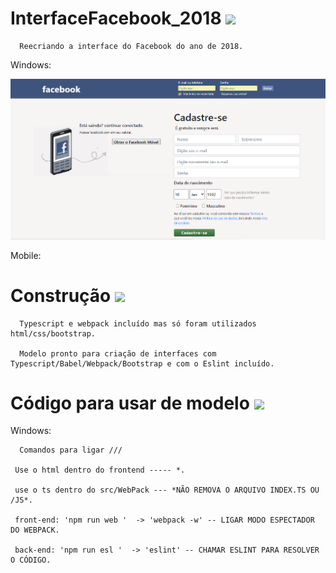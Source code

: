 # InterfaceFacebook_2018 <img src='https://img.shields.io/static/v1?label=build&message=Facebook&color=blue'>

      Reecriando a interface do Facebook do ano de 2018.

Windows:
                          
 <img src='https://github.com/joaocarlopa/InterfaceFacebook_2018/blob/main/read.png'>
 
Mobile: 


  
 
 
 # Construção <img src='https://img.shields.io/static/v1?label=HTML&message=CSS&color=blue'>
 
      Typescript e webpack incluído mas só foram utilizados html/css/bootstrap.
      
      Modelo pronto para criação de interfaces com Typescript/Babel/Webpack/Bootstrap e com o Eslint incluído.
      
# Código para usar de modelo <img src='https://img.shields.io/static/v1?label=Typescript&message=Eslint&color=blueviolet'>

Windows:

      Comandos para ligar ///

     Use o html dentro do frontend ----- *.

     use o ts dentro do src/WebPack --- *NÃO REMOVA O ARQUIVO INDEX.TS OU /JS*.

     front-end: 'npm run web '  -> 'webpack -w' -- LIGAR MODO ESPECTADOR DO WEBPACK.
     
     back-end: 'npm run esl '  -> 'eslint' -- CHAMAR ESLINT PARA RESOLVER O CÓDIGO.






